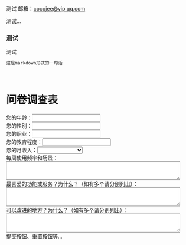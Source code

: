 测试
邮箱：cocojee@vip.qq.com

测试...

### 测试
测试

```markdown
这是markdown形式的一句话
```
 
<!DOCTYPE html>
<html>
<head>
    <title>问卷调查表</title>
    <meta charset="utf-8">
</head>
<body>
    <h1>问卷调查表</h1>
    <form action="">
        <label for="age">您的年龄：</label><input type="text" id="age" name="age"><br /> 
        <label for="gender">您的性别：</label><input type="text" id="gender" name="gender"><br /> 
        <label for="occupation">您的职业：</label><input type="text" id="occupation" name="occupation"><br /> 
        <label for="education">您的教育程度：</label><input type="text" id="education" name="education"><br /> 
        <label for="income">您的月收入：</label><select id="income" name="income"><option value="" disabled selected hidden></option><option value="$5000以下">$5000以下</option><option value="$5001-$10,000">$5,001 - $10,000</option><option value="$1万以上">$1万以上(含) </option></select><br /> 每周使用频率和场景：<textarea rows=3 cols=56></textarea><br /> 最喜爱的功能或服务？为什么？（如有多个请分别列出）：<textarea rows=3 cols=56></textarea><br /> 可以改进的地方？为什么？（如有多个请分别列出）：<textarea rows=3 cols=56></textarea><br /> 提交按钮、重置按钮等...  
 
